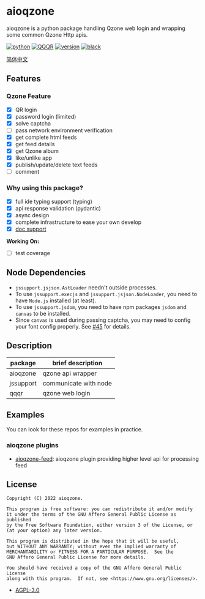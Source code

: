 # aioqzone

aioqzone is a python package handling Qzone web login and wrapping some common Qzone Http apis.

[![python](https://img.shields.io/pypi/pyversions/aioqzone?logo=python&logoColor=white)][home]
[![QQQR](https://github.com/aioqzone/aioqzone/actions/workflows/qqqr.yml/badge.svg?branch=beta&event=schedule)](https://github.com/aioqzone/aioqzone/actions/workflows/qqqr.yml)
[![version](https://img.shields.io/pypi/v/aioqzone?logo=python)][pypi]
[![black](https://img.shields.io/badge/code%20style-black-000000.svg)](https://github.com/psf/black)

[简体中文](https://github.com/aioqzone/aioqzone/blob/beta/README_zh-cn.md)

## Features

### Qzone Feature

- [x] QR login
- [x] password login (limited)
- [x] solve captcha
- [ ] pass network environment verification
- [x] get complete html feeds
- [x] get feed details
- [x] get Qzone album
- [x] like/unlike app
- [x] publish/update/delete text feeds
- [ ] comment

### Why using this package?

- [x] full ide typing support (typing)
- [x] api response validation (pydantic)
- [x] async design
- [x] complete infrastructure to ease your own develop
- [x] [doc support](https://aioqzone.github.io/aioqzone)

__Working On:__

- [ ] test coverage

## Node Dependencies

- `jssupport.jsjson.AstLoader` needn't outside processes.
- To use `jssupport.execjs` and `jssupport.jsjson.NodeLoader`, you need to have `Node.js` installed (at least).
- To use  `jssupport.jsdom`, you need to have npm packages `jsdom` and `canvas` to be installed.
- Since `canvas` is used during passing captcha, you may need to config your font config properly. See [#45](https://github.com/aioqzone/aioqzone/issues/45) for details.

## Description

|package    |brief description  |
|-----------|-------------------|
|aioqzone   |qzone api wrapper  |
|jssupport  |communicate with node|
|qqqr       |qzone web login    |

## Examples

You can look for these repos for examples in practice.

### aioqzone plugins

- [aioqzone-feed][aioqzone-feed]: aioqzone plugin providing higher level api for processing feed


## License

```
Copyright (C) 2022 aioqzone.

This program is free software: you can redistribute it and/or modify
it under the terms of the GNU Affero General Public License as published
by the Free Software Foundation, either version 3 of the License, or
(at your option) any later version.

This program is distributed in the hope that it will be useful,
but WITHOUT ANY WARRANTY; without even the implied warranty of
MERCHANTABILITY or FITNESS FOR A PARTICULAR PURPOSE.  See the
GNU Affero General Public License for more details.

You should have received a copy of the GNU Affero General Public License
along with this program.  If not, see <https://www.gnu.org/licenses/>.
```

- [AGPL-3.0](LICENSE)


[home]: https://github.com/aioqzone/aioqzone "Python wrapper for Qzone web login and Qzone http api"
[aioqzone-feed]: https://github.com/aioqzone/aioqzone-feed "aioqzone plugin providing higher level api for processing feed"
[pypi]: https://pypi.org/project/aioqzone

